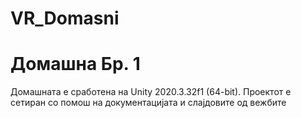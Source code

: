 # VR_Domasni

# Домашна Бр. 1

Домашната е сработена на Unity 2020.3.32f1 (64-bit). Проектот е сетиран со помош на документацијата и слајдовите од вежбите
